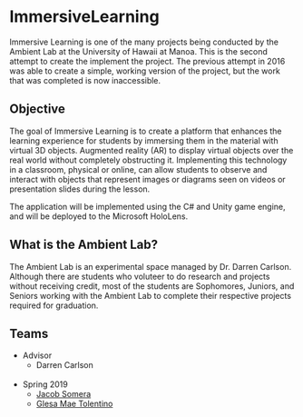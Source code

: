 # ImmersiveLearning

Immersive Learning is one of the many projects being conducted by the Ambient Lab at the University of Hawaii at Manoa. This is the second attempt to create the implement the project. The previous attempt in 2016 was able to create a simple, working version of the project, but the work that was completed is now inaccessible.

## Objective

The goal of Immersive Learning is to create a platform that enhances the learning experience for students by immersing them in the material with virtual 3D objects. Augmented reality (AR) to display virtual objects over the real world without completely obstructing it. Implementing this technology in a classroom, physical or online, can allow students to observe and interact with objects that represent images or diagrams seen on videos or presentation slides during the lesson.

The application will be implemented using the C# and Unity game engine, and will be deployed to the Microsoft HoloLens.

## What is the Ambient Lab?

The Ambient Lab is an experimental space managed by Dr. Darren Carlson. Although there are students who voluteer to do research and projects without receiving credit, most of the students are Sophomores, Juniors, and Seniors working with the Ambient Lab to complete their respective projects required for graduation.

## Teams
<ul>

<li>Advisor
<ul>
<li>Darren Carlson</li>
</ul>
</li>

<br/>

<li>Spring 2019
<ul>
<li><a href="https://github.com/jsome635">Jacob Somera</a></li>
<li><a href="https://github.com/g-tolentino">Glesa Mae Tolentino</a></li>
</ul>
</li>

</ul>
